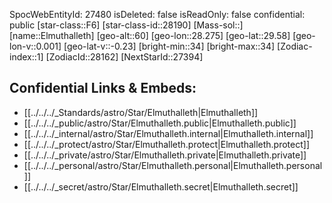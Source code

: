 ﻿---
location: [29.58,-28.275,60]
type: Star
tags:
- astro/Star

---
SpocWebEntityId: 27480
isDeleted: false
isReadOnly: false
confidential: public
[star-class::F6]
[star-class-id::28190]
[Mass-sol::]
[name::Elmuthalleth]
[geo-alt::60]
[geo-lon::28.275]
[geo-lat::29.58]
[geo-lon-v::0.001]
[geo-lat-v::-0.23]
[bright-min::34]
[bright-max::34]
[Zodiac-index::1]
[ZodiacId::28162]
[NextStarId::27394]



## Confidential Links & Embeds: 
- [[../../../_Standards/astro/Star/Elmuthalleth|Elmuthalleth]] 
- [[../../../_public/astro/Star/Elmuthalleth.public|Elmuthalleth.public]] 
- [[../../../_internal/astro/Star/Elmuthalleth.internal|Elmuthalleth.internal]] 
- [[../../../_protect/astro/Star/Elmuthalleth.protect|Elmuthalleth.protect]] 
- [[../../../_private/astro/Star/Elmuthalleth.private|Elmuthalleth.private]] 
- [[../../../_personal/astro/Star/Elmuthalleth.personal|Elmuthalleth.personal]] 
- [[../../../_secret/astro/Star/Elmuthalleth.secret|Elmuthalleth.secret]]

